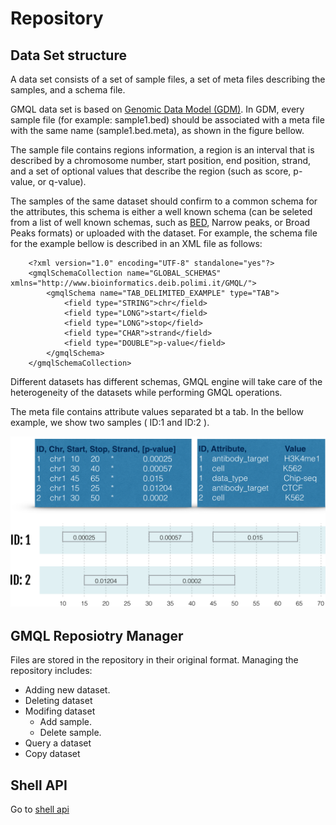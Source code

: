 # Repository
## Data Set structure
A data set consists of a set of sample files, a set of meta files describing the samples, and a schema file.

GMQL data set is based on [Genomic Data Model (GDM)](http://www.sciencedirect.com/science/article/pii/S1046202316303012). In GDM, every sample file (for example: sample1.bed) should be associated with a meta file with the same name (sample1.bed.meta), as shown in the figure bellow. 

The sample file contains regions information, a region is an interval that is described by a chromosome number, start position, end position, strand, and a set of optional values that describe the region (such as score, p-value, or q-value). 

The samples of the same dataset should confirm to a common schema for the attributes, this schema is either a well known schema (can be seleted from a list of well known schemas, such as [BED](https://genome.ucsc.edu/FAQ/FAQformat#format1), Narrow peaks, or Broad Peaks formats) or uploaded with the dataset. For example, the schema file for the example bellow is described in an XML file as follows:

```
	<?xml version="1.0" encoding="UTF-8" standalone="yes"?>
	<gmqlSchemaCollection name="GLOBAL_SCHEMAS" xmlns="http://www.bioinformatics.deib.polimi.it/GMQL/">
		<gmqlSchema name="TAB_DELIMITED_EXAMPLE" type="TAB">
			<field type="STRING">chr</field>
			<field type="LONG">start</field>
			<field type="LONG">stop</field>
			<field type="CHAR">strand</field>
			<field type="DOUBLE">p-value</field>
		</gmqlSchema>
	</gmqlSchemaCollection>
```

Different datasets has different schemas, GMQL engine will take care of the heterogeneity of the datasets while performing GMQL operations.

The meta file contains attribute values separated bt a tab. In the bellow example, we show two samples ( ID:1 and  ID:2 ). 

![GDM](GDM.png)

## GMQL Reposiotry Manager
Files are stored in the repository in their original format. Managing the repository includes: 
* Adding new dataset.
* Deleting dataset
* Modifing dataset
  * Add sample.
  * Delete sample.
* Query a dataset
* Copy dataset

## Shell API
Go to [shell api](../docs/SHELL_API.md)
